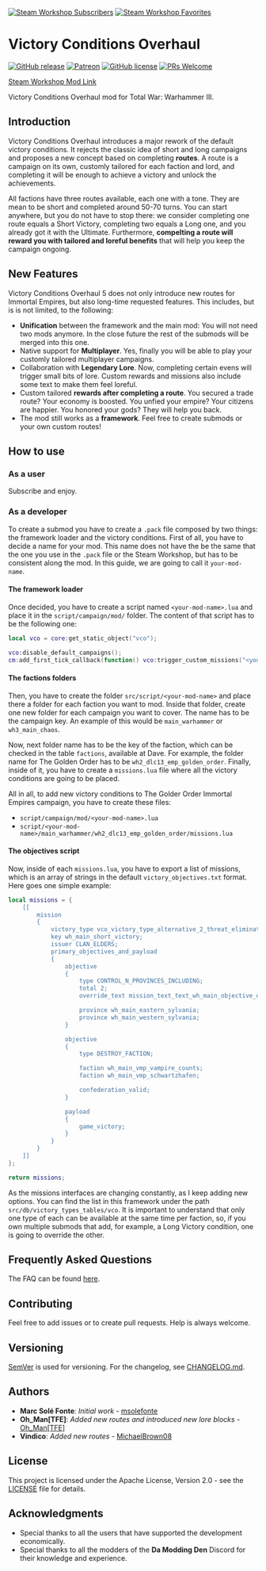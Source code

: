 [![Steam Workshop Subscribers](https://img.shields.io/endpoint?style=for-the-badge&url=https%3A%2F%2Fshieldsio-steam-workshop.jross.me%2F2858059010%2Fsubscriptions-text)](https://steamcommunity.com/sharedfiles/filedetails/?id=2858059010)
[![Steam Workshop Favorites](https://img.shields.io/endpoint?style=for-the-badge&url=https%3A%2F%2Fshieldsio-steam-workshop.jross.me%2F2858059010%2Ffavourites-text)](https://steamcommunity.com/sharedfiles/filedetails/?id=2858059010)

# Victory Conditions Overhaul

[![GitHub release](https://img.shields.io/github/release/msolefonte/vco.svg?style=flat)](https://GitHub.com/msolefonte/vco/releases/)
[![Patreon](https://img.shields.io/endpoint.svg?url=https%3A%2F%2Fshieldsio-patreon.vercel.app%2Fapi%3Fusername%3Dwolfylpdc%26type%3Dpatrons&style=flat)](https://www.patreon.com/wolfylpdc)
[![GitHub license](https://img.shields.io/github/license/msolefonte/vco?style=flat)](https://github.com/msolefonte/vco/blob/master/LICENSE)
[![PRs Welcome](https://img.shields.io/badge/PRs-welcome-brightgreen.svg?style=flat)](http://makeapullrequest.com)

[Steam Workshop Mod Link](https://steamcommunity.com/workshop/filedetails/?id=2858059010)

Victory Conditions Overhaul mod for Total War: Warhammer III.

## Introduction

Victory Conditions Overhaul introduces a major rework of the default victory conditions. It rejects the classic idea of
short and long campaigns and proposes a new concept based on completing **routes**. A route is a campaign on its own, 
customly tailored for each faction and lord, and completing it will be enough to achieve a victory and unlock the 
achievements. 

All factions have three routes available, each one with a tone. They are mean to be short and completed around 50-70
turns. You can start anywhere, but you do not have to stop there: we consider completing one route equals a Short
Victory, completing two equals a Long one, and you already got it with the Ultimate. Furthermore, **compelting a route 
will reward you with tailored and loreful benefits** that will help you keep the campaign ongoing.

## New Features

Victory Conditions Overhaul 5 does not only introduce new routes for Immortal Empires, but also long-time requested 
features. This includes, but is is not limited, to the following:

* **Unification** between the framework and the main mod: You will not need two mods anymore. In the close future the 
rest of the submods will be merged into this one.
* Native support for **Multiplayer**. Yes, finally you will be able to play your customly tailored multiplayer 
campaigns. 
* Collaboration with **Legendary Lore**. Now, completing certain evens will trigger small bits of lore. Custom rewards 
and missions also include some text to make them feel loreful.
* Custom tailored **rewards after completing a route**. You secured a trade route? Your economy is boosted. You unfied 
your empire? Your citizens are happier. You honored your gods? They will help you back.
* The mod still works as a **framework**. Feel free to create submods or your own custom routes!

## How to use

### As a user

Subscribe and enjoy.

### As a developer

To create a submod you have to create a `.pack` file composed by two things: the framework loader and the victory
conditions. First of all, you have to decide a name for your mod. This name does not have the be the same that the
one you use in the `.pack` file or the Steam Workshop, but has to be consistent along the mod. In this guide, we are
going to call it `your-mod-name`.

#### The framework loader

Once decided, you have to create a script named `<your-mod-name>.lua` and place it in the `script/campaign/mod/` folder.
The content of that script has to be the following one:

```lua
local vco = core:get_static_object("vco");

vco:disable_default_campaigns();
cm:add_first_tick_callback(function() vco:trigger_custom_missions("<your-mod-name>") end);
```

#### The factions folders

Then, you have to create the folder `src/script/<your-mod-name>` and place there a folder for each faction you want to 
mod. Inside that folder, create one new folder for each campaign you want to cover. The name has to be the campaign key.
An example of this would be `main_warhammer` or `wh3_main_chaos`.

Now, next folder name has to be the key of the faction, which can be checked in the table `factions`, available at Dave. 
For example, the folder name for The Golden Order has to be `wh2_dlc13_emp_golden_order`. Finally, inside of it, you 
have to create a `missions.lua` file where all the victory conditions are going to be placed.

All in all, to add new victory conditions to The Golder Order Immortal Empires campaign, you have to create these files:

* `script/campaign/mod/<your-mod-name>.lua`
* `script/<your-mod-name>/main_warhammer/wh2_dlc13_emp_golden_order/missions.lua`

#### The objectives script

Now, inside of each `missions.lua`, you have to export a list of missions, which is an array of strings in the default
`victory_objectives.txt` format. Here goes one simple example:

```lua
local missions = {
	[[
 		mission
		{
			victory_type vco_victory_type_alternative_2_threat_elimination;
			key wh_main_short_victory;
			issuer CLAN_ELDERS;
			primary_objectives_and_payload
			{
				objective
				{
					type CONTROL_N_PROVINCES_INCLUDING;
					total 2;
					override_text mission_text_text_wh_main_objective_override_empire_sylvania;

					province wh_main_eastern_sylvania;
					province wh_main_western_sylvania;
				}

				objective
				{
					type DESTROY_FACTION;

					faction wh_main_vmp_vampire_counts;
					faction wh_main_vmp_schwartzhafen;

					confederation_valid;
				}

				payload
				{
					game_victory;
				}
			}
		}
	]]
};

return missions;
```

As the missions interfaces are changing constantly, as I keep adding new options. You can find the list in this 
framework under the path `src/db/victory_types_tables/vco`. It is important to understand that only one type of each
can be available at the same time per faction, so, if you own multiple submods that add, for example, a Long Victory
condition, one is going to override the other.

## Frequently Asked Questions

The FAQ can be found [here](https://www.github.com/msolefonte/tww2-vco2-framework/docs/faq.md).

## Contributing

Feel free to add issues or to create pull requests. Help is always welcome.

## Versioning

[SemVer](http://semver.org/) is used for versioning. For the changelog, see [CHANGELOG.md](CHANGELOG.md).

## Authors

* **Marc Solé Fonte**: *Initial work* - [msolefonte](https://github.com/msolefonte)
* **Oh_Man[TFE]**: *Added new routes and introduced new lore blocks* - [Oh_Man[TFE]](https://steamcommunity.com/profiles/76561197972445688/)
* **Vindico**: *Added new routes* - [MichaelBrown08](https://github.com/MichaelBrown08)

## License

This project is licensed under the Apache License, Version 2.0 - see the [LICENSE](LICENSE) file for details.

## Acknowledgments

* Special thanks to all the users that have supported the development economically.
* Special thanks to all the modders of the **Da Modding Den** Discord for their knowledge and experience.
